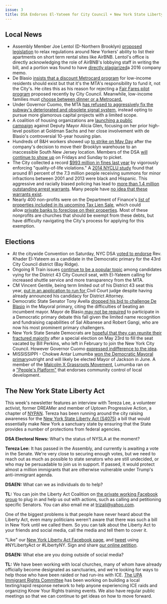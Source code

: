 ```yaml
---
issue: 3
title: DSA Endorses El-Yateem for City Council + New York State Liberty Act
---
```


## Local News
* Assembly Member Joe Lentol (D-Northern Brooklyn) [proposed legislation](http://www.wnyc.org/story/airbnb-hosts-rally-around-bill-while-city-ramps-enforcement/) to relax regulations around New Yorkers' ability to list their apartments on short term rental sites like AirBNB. Lentol's office is directly acknowledging the role of AirBNB's lobbying staff in writing the bill, and a portion was found to have [directly plagiarized](http://blog.timesunion.com/capitol/archives/274458/lentols-pro-airbnb-bill-cribs-paragraphs-from-airbnb-memo/)a 2016 company memo.
* De Blasio [insists that a discount Metrocard program](http://nyc.streetsblog.org/2017/04/27/discount-fares-for-low-income-new-yorkers-still-missing-from-de-blasios-budget/) for low-income residents should exist but that it's the MTA's responsibility to fund it, not the City's. He cites this as his reason for rejecting a [Fair Fares pilot program](http://gothamist.com/2017/04/25/half_price_metrocards.php) proposed recently by City Council. Meanwhile, low-income families must [choose between dinner or a Metrocard.](http://www.villagevoice.com/news/nyc-has-an-affordability-crisis-so-why-wont-politicians-help-the-poor-afford-public-transit-9941967)
* Under Governor Cuomo, the MTA [has refused to aggressively fix the subway's deteriorated and obsolete signal system](https://www.nytimes.com/2017/05/01/nyregion/new-york-subway-signals.html), instead opting to pursue more glamorous capital projects with a limited scope.
* A coalition of housing organizations are [launching a public campaign](https://www.nytimes.com/2017/05/01/nyregion/new-york-housing-protests-alicia-glen-de-blasio.html?rref=collection%2Fsectioncollection%2Fnyregion&action=click&contentCollection=nyregion&region=rank&module=package&version=highlights&contentPlacement=1&pgtype=sectionfront&_r=0) against Deputy Mayor Alicia Glen, focusing on her prior high-level position at Goldman Sachs and her close involvement with de Blasio's controversial 10-year housing plan.
* Hundreds of B&H workers showed up [to strike on May Day](http://gothamist.com/2017/05/01/bh_photo_workers_strike_on_may_day.php#photo-1) after the company's decision to move their Brooklyn warehouse to an inaccessible South New Jersey location. Members of the DSA [will continue to show up](https://www.artforum.com/archive/id=68203) on Fridays and Sunday to picket.
* The City collected a record [$993 million in fines last year](http://www.nydailynews.com/new-york/nyc-collected-record-993-million-fines-year-data-shows-article-1.3134591) by vigorously enforcing "quality-of-life violations." A [2014 NYCLU study](http://www.nydailynews.com/new-york/summons-broken-windows-racial-disparity-garner-article-1.1890567) found that around 81 percent of the 7.3 million people receiving summons for minor infractions between 2001 and 2013 were black and Hispanic. This aggressive and racially biased policing has lead to [more than 1.4 million outstanding arrest warrants](http://www.pbs.org/newshour/bb/how-nyc-is-tackling-1-4-million-open-arrest-warrants-for-quality-of-life-crimes/). Many people have [no idea that these warrants exist](http://talkingpointsmemo.com/theslice/new-york-broken-windows-arrest-warrants-begin-again).
* Nearly 400 non-profits were on the Department of Finance's [list of properties included in its upcoming Tax Lien Sale](http://citylimits.org/2017/04/14/tax-trouble-for-hundreds-of-city-non-profits-as-lien-sale-nears/), which could allow [private banks to foreclose on their properties](http://cityandstateny.com/articles/opinion/new-york-city-prevent-nonprofit-properties-private-capital.html). Most of these nonprofits are churches that should be exempt from these debts, but have difficulty navigating the City's process for applying for this exemption.

## Elections
* At the citywide Convention on Saturday, NYC DSA [voted to endorse](https://twitter.com/highest_marx/status/860897231561424897) Rev. Khader El-Yateem as a candidate in the Democratic primary for the 43rd City Council district (Bay Ridge).
* Ongoing R Train issues [continue to be a popular topic](http://www.kingscountypolitics.com/bay-ridge-candidates-fight-votes-rides/) among candidates vying for the District 43 City Council seat, with El-Yateem calling for increased shuttle service and more transparency from the MTA.
* CM Vincent Gentile, being term limited out of his District 43 seat this year, [put in an application to run for ](http://www.kingscountypolitics.com/gentile-hedges-elective-office-bets/)Civil Court judge despite having already announced his candidacy for District Attorney.
* Democratic State Senator Tony Avella [dropped his bid to challenge De Blasio](http://observer.com/2017/05/tony-avella-withdraws-bill-de-blasio-democratic-primary-mayor/) in the Mayoral primary, citing the difficulties of beating an incumbent mayor. Mayor de Blasio[ may not be required](http://www.politico.com/states/new-york/city-hall/story/2017/05/04/primary-debate-up-in-the-air-as-de-blasio-challengers-struggle-to-meet-threshold-111808) to participate in a Democratic primary debate this fall given the limited name recognition and fundraising capabilities of Sal Albanese and Robert Gangi, who are now his most prominent primary challengers.
* New York State Senate Democrats are [hopeful that they can reunite their fractured majority](http://wxxinews.org/post/democrats-not-giving-hope-ruling-state-senate) after a special election on May 23rd to fill the seat vacated by Bill Perkins, who left in February to join the New York City Council. However Governor Cuomo [expressed indifference to the idea](http://www.nydailynews.com/news/politics/cuomo-unsure-n-y-better-democratic-senate-article-1.3134571).
* MISSISSIPPI - Chokwe Antar Lumumba [won the Democratic Mayoral primary](http://www.theroot.com/chokwe-antar-lumumba-wins-jackson-miss-mayoral-prima-1794862198)outright and will likely be elected Mayor of Jackson in June. A member of the [Malcolm X Grassroots Movement](https://mxgm.org/), Lumumba ran on a ["People's Platform"](http://inthesetimes.com/article/20100/jackson-mississippi-radical-mayoral-candidate-chokwe-lumumba) that endorses community control of local development.

## The New York State Liberty Act
This week's newsletter features an interview with Tereza Lee, a volunteer activist, former DREAMer and member of Uptown Progressive Action, a chapter of [NYPAN](http://nypan.org/). Tereza has been running around the city raising awareness for the [New York State Liberty Act (S4075)](https://www.nysenate.gov/legislation/bills/2017/s4075/amendment/a) a bill that would essentially make New York a sanctuary state by ensuring that the State provides a number of protections from federal agencies.

**DSA Electoral News:** What's the status of NYSLA at the moment? 

**Tereza Lee:** It has passed in the Assembly, and currently is awaiting a vote in the Senate. We're very close to securing enough votes, but we need to reach out as much as possible to state senators who are still undecided, or who may be persuadable to join us in support. If passed, it would protect almost a million immigrants that are otherwise vulnerable under Trump's anti-immigrant agenda. 

**DSAEN:** What can we as individuals do to help?

**TL:** You can join the Liberty Act Coalition on [the private working Facebook group](https://www.facebook.com/tereza.lee.5) to plug in and help us out with actions, such as calling and petitioning specific Senators. You can also email me at <trizali@yahoo.com>.

One of the biggest problems is that people have never heard about the Liberty Act, even many politicians weren't aware that there was such a bill in New York until we called them. So you can talk about the Liberty Act to your friends and social media, call the media and tell them to cover it.

"Like" our [New York Liberty Act Facebook page](https://www.facebook.com/NewYorkLibertyAct), and [tweet](https://twitter.com/uptownprogIR) using #NYLibertyAct or #LibertyNY. Sign and share [our online petition](https://www.change.org/p/liberty-act-coalition-protect-immigrant-new-yorkers-and-pass-the-ny-liberty-act-s4075).

**DSAEN:** What else are you doing outside of social media?

**TL:** We have been working with local churches, many of whom have already officially become designated as sanctuaries, and we're looking for ways to help those who have been raided or had run-ins with ICE. [The UPA Immigrant Rights Committee](http://uptownprogressiveaction.org/) has been working on building a local texting/rapid response network to help anyone experiencing ICE raids and organizing Know Your Rights training events. We also have regular public meetings so that we can continue to get ideas on how to move forward.
